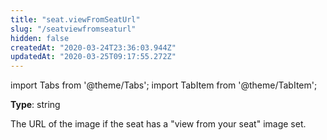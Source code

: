 ```yaml
---
title: "seat.viewFromSeatUrl"
slug: "/seatviewfromseaturl"
hidden: false
createdAt: "2020-03-24T23:36:03.944Z"
updatedAt: "2020-03-25T09:17:55.272Z"
---
```


import Tabs from '@theme/Tabs';
import TabItem from '@theme/TabItem';

**Type**: string  

The URL of the image if the seat has a "view from your seat" image set.

